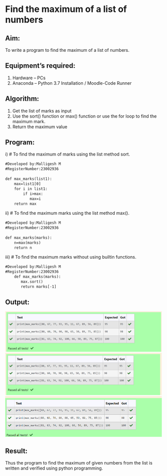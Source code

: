 # Find the maximum of a list of numbers
## Aim:
To write a program to find the maximum of a list of numbers.
## Equipment’s required:
1.	Hardware – PCs
2.	Anaconda – Python 3.7 Installation / Moodle-Code Runner
## Algorithm:
1.	Get the list of marks as input
2.	Use the sort() function or max() function or use the for loop to find the maximum mark.
3.	Return the maximum value
## Program:

i)	# To find the maximum of marks using the list method sort.

```
#Developed by:Malligesh M 
#RegisterNumber:23002936 

def max_marks(list1):
    max=list1[0]
    for i in list1:
        if i>max:
           max=i
    return max
```


ii)	# To find the maximum marks using the list method max().
```
#Developed by:Malligesh M 
#RegisterNumber:23002936

def max_marks(marks):
    n=max(marks)
    return n

```

iii) # To find the maximum marks without using builtin functions.

```
#Developed by:Malligesh M 
#RegisterNumber:23002936
    def max_marks(marks):
       max.sort()
       return marks[-1]
```

 

## Output:
![output](/Screenshot%20(9).png)
![output](/Screenshot%20(10).png)
![output](/Screenshot%20(11).png)

## Result:
Thus the program to find the maximum of given numbers from the list is written and verified using python programming.